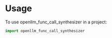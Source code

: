 # Usage

To use openllm_func_call_synthesizer in a project:

```python
import openllm_func_call_synthesizer
```
